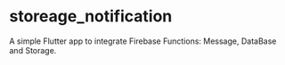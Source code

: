 # storeage_notification
A simple Flutter app to integrate Firebase Functions: Message, DataBase and Storage.
